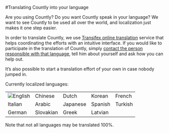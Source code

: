 #Translating Countly into your language

Are you using Countly? Do you want Countly speak in your language? We want to see Countly to be used all over the world, and localization just makes it one step easier.

In order to translate Countly, we use [Transifex online translation](https://www.transifex.com/projects/p/countly) service that helps coordinating the efforts with an intuitive interface. If you would like to participate in the translation of Countly, simply [contact the person responsible with that language](https://www.transifex.com/projects/p/countly/), tell him about yourself and ask how you can help out.

It’s also possible to start a translation effort of your own in case nobody jumped in.

Currently localized languages:

<table>
  <tr width=150>
  <td><img src=http://new.count.ly/images/flags/flags/shiny/48/England.png>English</td>
  <td>Chinese</td>
  <td>Dutch</td>
  <td>Korean</td>
  <td>French</td>
  </tr>
  <tr width=150>
  <td>Italian</td>
  <td>Arabic</td>
  <td>Japanese</td>
  <td>Spanish</td>
  <td>Turkish</td>
  </tr>
  <tr width=150>
  <td>German</td>
  <td>Slovakian</td>
  <td>Greek</td>
  <td>Latvian</td>
  <td>&nbsp;</td>
  </tr>
</table>


Note that not all languages may be translated 100%.
